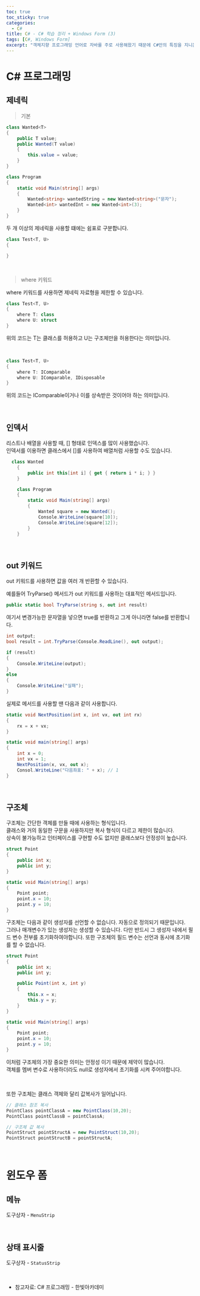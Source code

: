 ```yaml
---
toc: true
toc_sticky: true
categories:
  - C#
title: C# - C# 학습 정리 + Windows Form (3)
tags: [C#, Windows Form]
excerpt: "객체지향 프로그래밍 언어로 자바를 주로 사용해왔기 때문에 C#만의 특징을 지니는 문법위주로 포스팅하겠습니다."
---
```


# C# 프로그래밍

## 제네릭

> 기본

```c#
class Wanted<T>
{
    public T value;
    public Wanted(T value)
    {
        this.value = value;
    }
}

class Program
{
    static void Main(string[] args)
    {
        Wanted<string> wantedString = new Wanted<string>("문자");
        Wanted<int> wantedInt = new Wanted<int>(3);
    }
}
```

두 개 이상의 제네릭을 사용할 떄에는 쉼표로 구분합니다.

```c#
class Test<T, U>
{

}
```

<br>

> where 키워드

where 키워드를 사용하면 제네릭 자료형을 제한할 수 있습니다.  

```c#
class Test<T, U>
{
    where T: class
    where U: struct
}
```

위의 코드는 T는 클래스를 허용하고 U는 구조체만을 허용한다는 의미입니다.

<br>

```c#
class Test<T, U>
{
    where T: IComparable
    where U: IComparable, IDisposable
}
```

위의 코드는 IComparable이거나 이를 상속받은 것이어야 하는 의미입니다.

<br>

## 인덱서

리스트나 배열을 사용할 때, [] 형태로 인덱스를 많이 사용했습니다.  
인덱서를 이용하면 클래스에서 []를 사용하여 배열처럼 사용할 수도 있습니다.

```c#
  class Wanted
    {
        public int this[int i] { get { return i * i; } }
    }

    class Program
    {
        static void Main(string[] args)
        {
            Wanted square = new Wanted();
            Console.WriteLine(square[10]);
            Console.WriteLine(square[12]);
        }
    }
```

<br>

## out 키워드

out 키워드를 사용하면 값을 여러 개 반환할 수 있습니다.  

예를들어 TryParse() 메서드가 out 키워드를 사용하는 대표적인 메서드입니다.

```c#
public static bool TryParse(string s, out int result)
```

여기서 변경가능한 문자열을 넣으면 true를 반환하고 그게 아니라면 false를 반환합니다.

```c#
int output;
bool result = int.TryParse(Console.ReadLine(), out output);

if (result)
{
    Console.WriteLine(output);
}
else
{
    Console.WriteLine("실패");
}
```

실제로 메서드를 사용할 땐 다음과 같이 사용합니다.

```c#
static void NextPosition(int x, int vx, out int rx)
{
    rx = x + vx;
}

static void main(string[] args)
{
    int x = 0;
    int vx = 1;
    NextPosition(x, vx, out x);
    Consol.WriteLine("다음좌표: " + x); // 1
}
```

<br>

## 구조체

구조체는 간단한 객체를 만들 때에 사용하는 형식입니다.  
클래스와 거의 동일한 구문을 사용하지만 복사 형식이 다르고 제한이 많습니다.  
상속이 불가능하고 인터페이스를 구현할 수도 없지만 클래스보다 안정성이 높습니다.

```c#
struct Point
{
    public int x;
    public int y;
}

static void Main(string[] args)
{
    Point point;
    point.x = 10;
    point.y = 10;
}
```

구조체는 다음과 같이 생성자를 선언할 수 없습니다. 자동으로 정의되기 때문입니다.  
그러나 매개변수가 있는 생성자는 생성할 수 있습니다. 다만 반드시 그 생성자 내에서 필드 변수 전부를 초기화하여야합니다.
또한 구조체의 필드 변수는 선언과 동시에 초기화를 할 수 없습니다.

```c#
struct Point
{
    public int x;
    public int y;

    public Point(int x, int y)
    {
        this.x = x;
        this.y = y;
    }
}

static void Main(string[] args)
{
    Point point;
    point.x = 10;
    point.y = 10;
}
```

이처럼 구조체의 가장 중요한 의미는 안정성 이기 때문에 제약이 많습니다.  
객체를 멤버 변수로 사용하더라도 null로 생성자에서 초기화를 시켜 주어야합니다.

<br>

또한 구조체는 클래스 객체와 달리 값복사가 일어납니다.

```c#
// 클래스 참조 복사
PointClass pointClassA = new PointClass(10,20);
PointClass pointClassB = pointClassA; 

// 구조체 값 복사
PointStruct pointStructA = new PointStruct(10,20);
PointStruct pointStructB = pointStructA;
```

<br>

# 윈도우 폼

## 메뉴

도구상자 - `MenuStrip`

<br>

## 상태 표시줄

도구상자 - `StatusStrip`

<br>

- 참고자료: C# 프로그래밍 - 한빛아카데미
